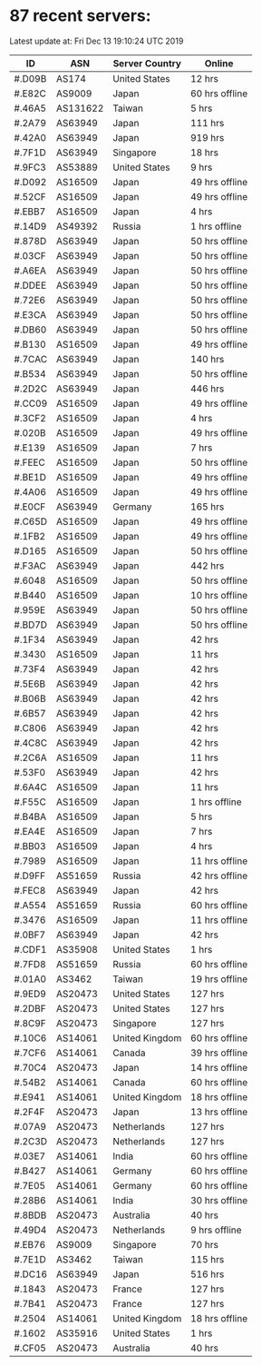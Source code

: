 # 87 recent servers:

Latest update at: Fri Dec 13 19:10:24 UTC 2019

| ID | ASN | Server Country | Online |
| -- | --- | -------------- | ------ |
| #.D09B | AS174 | United States | 12 hrs |
| #.E82C | AS9009 | Japan | 60 hrs offline |
| #.46A5 | AS131622 | Taiwan | 5 hrs |
| #.2A79 | AS63949 | Japan | 111 hrs |
| #.42A0 | AS63949 | Japan | 919 hrs |
| #.7F1D | AS63949 | Singapore | 18 hrs |
| #.9FC3 | AS53889 | United States | 9 hrs |
| #.D092 | AS16509 | Japan | 49 hrs offline |
| #.52CF | AS16509 | Japan | 49 hrs offline |
| #.EBB7 | AS16509 | Japan | 4 hrs |
| #.14D9 | AS49392 | Russia | 1 hrs offline |
| #.878D | AS63949 | Japan | 50 hrs offline |
| #.03CF | AS63949 | Japan | 50 hrs offline |
| #.A6EA | AS63949 | Japan | 50 hrs offline |
| #.DDEE | AS63949 | Japan | 50 hrs offline |
| #.72E6 | AS63949 | Japan | 50 hrs offline |
| #.E3CA | AS63949 | Japan | 50 hrs offline |
| #.DB60 | AS63949 | Japan | 50 hrs offline |
| #.B130 | AS16509 | Japan | 49 hrs offline |
| #.7CAC | AS63949 | Japan | 140 hrs |
| #.B534 | AS63949 | Japan | 50 hrs offline |
| #.2D2C | AS63949 | Japan | 446 hrs |
| #.CC09 | AS16509 | Japan | 49 hrs offline |
| #.3CF2 | AS16509 | Japan | 4 hrs |
| #.020B | AS16509 | Japan | 49 hrs offline |
| #.E139 | AS16509 | Japan | 7 hrs |
| #.FEEC | AS16509 | Japan | 50 hrs offline |
| #.BE1D | AS16509 | Japan | 49 hrs offline |
| #.4A06 | AS16509 | Japan | 49 hrs offline |
| #.E0CF | AS63949 | Germany | 165 hrs |
| #.C65D | AS16509 | Japan | 49 hrs offline |
| #.1FB2 | AS16509 | Japan | 49 hrs offline |
| #.D165 | AS16509 | Japan | 50 hrs offline |
| #.F3AC | AS63949 | Japan | 442 hrs |
| #.6048 | AS16509 | Japan | 50 hrs offline |
| #.B440 | AS16509 | Japan | 10 hrs offline |
| #.959E | AS63949 | Japan | 50 hrs offline |
| #.BD7D | AS63949 | Japan | 50 hrs offline |
| #.1F34 | AS63949 | Japan | 42 hrs |
| #.3430 | AS16509 | Japan | 11 hrs |
| #.73F4 | AS63949 | Japan | 42 hrs |
| #.5E6B | AS63949 | Japan | 42 hrs |
| #.B06B | AS63949 | Japan | 42 hrs |
| #.6B57 | AS63949 | Japan | 42 hrs |
| #.C806 | AS63949 | Japan | 42 hrs |
| #.4C8C | AS63949 | Japan | 42 hrs |
| #.2C6A | AS16509 | Japan | 11 hrs |
| #.53F0 | AS63949 | Japan | 42 hrs |
| #.6A4C | AS16509 | Japan | 11 hrs |
| #.F55C | AS16509 | Japan | 1 hrs offline |
| #.B4BA | AS16509 | Japan | 5 hrs |
| #.EA4E | AS16509 | Japan | 7 hrs |
| #.BB03 | AS16509 | Japan | 4 hrs |
| #.7989 | AS16509 | Japan | 11 hrs offline |
| #.D9FF | AS51659 | Russia | 42 hrs offline |
| #.FEC8 | AS63949 | Japan | 42 hrs |
| #.A554 | AS51659 | Russia | 60 hrs offline |
| #.3476 | AS16509 | Japan | 11 hrs offline |
| #.0BF7 | AS63949 | Japan | 42 hrs |
| #.CDF1 | AS35908 | United States | 1 hrs |
| #.7FD8 | AS51659 | Russia | 60 hrs offline |
| #.01A0 | AS3462 | Taiwan | 19 hrs offline |
| #.9ED9 | AS20473 | United States | 127 hrs |
| #.2DBF | AS20473 | United States | 127 hrs |
| #.8C9F | AS20473 | Singapore | 127 hrs |
| #.10C6 | AS14061 | United Kingdom | 60 hrs offline |
| #.7CF6 | AS14061 | Canada | 39 hrs offline |
| #.70C4 | AS20473 | Japan | 14 hrs offline |
| #.54B2 | AS14061 | Canada | 60 hrs offline |
| #.E941 | AS14061 | United Kingdom | 18 hrs offline |
| #.2F4F | AS20473 | Japan | 13 hrs offline |
| #.07A9 | AS20473 | Netherlands | 127 hrs |
| #.2C3D | AS20473 | Netherlands | 127 hrs |
| #.03E7 | AS14061 | India | 60 hrs offline |
| #.B427 | AS14061 | Germany | 60 hrs offline |
| #.7E05 | AS14061 | Germany | 60 hrs offline |
| #.28B6 | AS14061 | India | 30 hrs offline |
| #.8BDB | AS20473 | Australia | 40 hrs |
| #.49D4 | AS20473 | Netherlands | 9 hrs offline |
| #.EB76 | AS9009 | Singapore | 70 hrs |
| #.7E1D | AS3462 | Taiwan | 115 hrs |
| #.DC16 | AS63949 | Japan | 516 hrs |
| #.1843 | AS20473 | France | 127 hrs |
| #.7B41 | AS20473 | France | 127 hrs |
| #.2504 | AS14061 | United Kingdom | 18 hrs offline |
| #.1602 | AS35916 | United States | 1 hrs |
| #.CF05 | AS20473 | Australia | 40 hrs |

